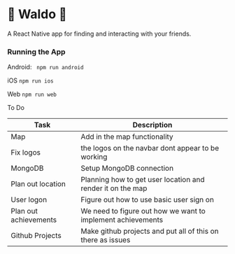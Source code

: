 # 🎩 Waldo 🔎
A React Native app for finding and interacting with your friends. 


### Running the App

Android: ``` npm run android```

iOS ```npm run ios```

Web ```npm run web```


To Do

| Task      | Description |
| ----------- | ----------- |
| Map         |  Add in the map functionality     |
| Fix logos   | the logos on the navbar dont appear to be working        |
| MongoDB     | Setup MongoDB connection |
| Plan out location |   Planning how to get user location and render it on the map |
| User logon        | Figure out how to use basic user sign on |
| Plan out achievements |   We need to figure out how we want to implement achievements|
| Github Projects | Make github projects and put all of this on there as issues |
